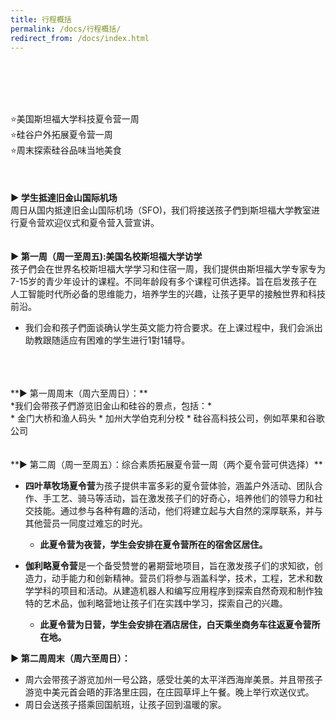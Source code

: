 ```yaml
---
title: 行程概括
permalink: /docs/行程概括/
redirect_from: /docs/index.html
---
```


</br>
</br>
</br>
</br>

⭐️美国斯坦福大学科技夏令营一周 </br>
⭐️硅谷户外拓展夏令营一周</br>
⭐️周末探索硅谷品味当地美食</br>
</br>
</br>
</br>
**▶︎ 学生抵達旧金山国际机场**
</br>
周日从国内抵達旧金山国际机场（SFO)，我们将接送孩子們到斯坦福大学教室进行夏令营欢迎仪式和夏令营入营宣讲。
</br>
</br>
</br>
**▶︎ 第一周（周一至周五):美国名校斯坦福大学访学**
</br>
孩子們会在世界名校斯坦福大学学习和住宿一周，我们提供由斯坦福大学专家专为7-15岁的青少年设计的课程。不同年龄段有多个课程可供选择。旨在启发孩子在人工智能时代所必备的思维能力，培养学生的兴趣，让孩子更早的接触世界和科技前沿。
</br>
* 我们会和孩子們面谈确认学生英文能力符合要求。在上课过程中，我们会派出助教跟随适应有困难的学生进行1對1辅导。
</br>
</br>
</br>
**▶︎ 第一周周末（周六至周日）：**
</br>
*我们会带孩子們游览旧金山和硅谷的景点，包括：*
</br>
* 金门大桥和渔人码头
* 加州大学伯克利分校
* 硅谷高科技公司，例如苹果和谷歌公司
</br>
</br>
</br>
**▶︎ 第二周（周一至周五）：综合素质拓展夏令营一周（两个夏令营可供选择）**

* **四叶草牧场夏令营**为孩子提供丰富多彩的夏令营体验，涵盖户外活动、团队合作、手工艺、骑马等活动，旨在激发孩子们的好奇心，培养他们的领导力和社交技能。通过参与各种有趣的活动，他们将建立起与大自然的深厚联系，并与其他营员一同度过难忘的时光。
  * **此夏令营为夜营，学生会安排在夏令营所在的宿舍区居住。**

* **伽利略夏令营**是一个备受赞誉的暑期营地项目，旨在激发孩子们的求知欲，创造力，动手能力和创新精神。营员们将参与涵盖科学，技术，工程，艺术和数学学科的项目和活动。从建造机器人和编写应用程序到探索自然奇观和制作独特的艺术品，伽利略营地让孩子们在实践中学习，探索自己的兴趣。
  * **此夏令营为日营，学生会安排在酒店居住，白天乘坐商务车往返夏令营所在地。**

**▶︎ 第二周周末（周六至周日）：**

* 周六会带孩子游览加州一号公路，感受壮美的太平洋西海岸美景。并且带孩子游览中美元首会晤的菲洛里庄园，在庄园草坪上午餐。晚上举行欢送仪式。
* 周日会送孩子搭乘回国航班，让孩子回到温暖的家。
